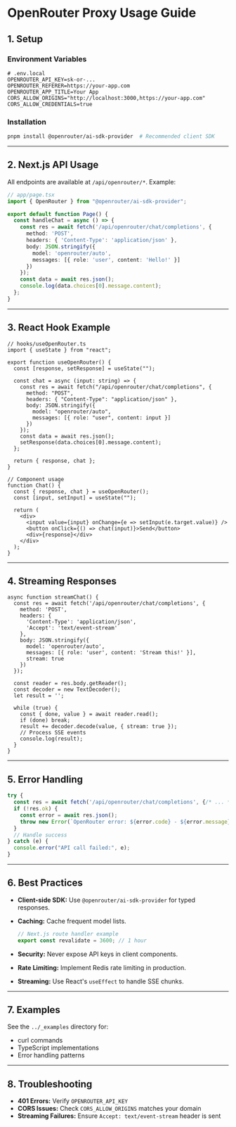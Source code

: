 # OpenRouter Proxy Usage Guide

## 1. Setup

### Environment Variables

```env
# .env.local
OPENROUTER_API_KEY=sk-or-...
OPENROUTER_REFERER=https://your-app.com
OPENROUTER_APP_TITLE=Your App
CORS_ALLOW_ORIGINS="http://localhost:3000,https://your-app.com"
CORS_ALLOW_CREDENTIALS=true
```

### Installation

```bash
pnpm install @openrouter/ai-sdk-provider  # Recommended client SDK
```

---

## 2. Next.js API Usage

All endpoints are available at `/api/openrouter/*`. Example:

```ts
// app/page.tsx
import { OpenRouter } from "@openrouter/ai-sdk-provider";

export default function Page() {
  const handleChat = async () => {
    const res = await fetch('/api/openrouter/chat/completions', {
      method: 'POST',
      headers: { 'Content-Type': 'application/json' },
      body: JSON.stringify({
        model: 'openrouter/auto',
        messages: [{ role: 'user', content: 'Hello!' }]
      })
    });
    const data = await res.json();
    console.log(data.choices[0].message.content);
  };
}
```

---

## 3. React Hook Example

```tsx
// hooks/useOpenRouter.ts
import { useState } from "react";

export function useOpenRouter() {
  const [response, setResponse] = useState("");

  const chat = async (input: string) => {
    const res = await fetch("/api/openrouter/chat/completions", {
      method: "POST",
      headers: { "Content-Type": "application/json" },
      body: JSON.stringify({
        model: "openrouter/auto",
        messages: [{ role: "user", content: input }]
      })
    });
    const data = await res.json();
    setResponse(data.choices[0].message.content);
  };

  return { response, chat };
}

// Component usage
function Chat() {
  const { response, chat } = useOpenRouter();
  const [input, setInput] = useState("");

  return (
    <div>
      <input value={input} onChange={e => setInput(e.target.value)} />
      <button onClick={() => chat(input)}>Send</button>
      <div>{response}</div>
    </div>
  );
}
```

---

## 4. Streaming Responses

```tsx
async function streamChat() {
  const res = await fetch('/api/openrouter/chat/completions', {
    method: 'POST',
    headers: { 
      'Content-Type': 'application/json',
      'Accept': 'text/event-stream' 
    },
    body: JSON.stringify({
      model: 'openrouter/auto',
      messages: [{ role: 'user', content: 'Stream this!' }],
      stream: true
    })
  });

  const reader = res.body.getReader();
  const decoder = new TextDecoder();
  let result = '';

  while (true) {
    const { done, value } = await reader.read();
    if (done) break;
    result += decoder.decode(value, { stream: true });
    // Process SSE events
    console.log(result);
  }
}
```

---

## 5. Error Handling

```ts
try {
  const res = await fetch('/api/openrouter/chat/completions', {/* ... */});
  if (!res.ok) {
    const error = await res.json();
    throw new Error(`OpenRouter error: ${error.code} - ${error.message}`);
  }
  // Handle success
} catch (e) {
  console.error("API call failed:", e);
}
```

---

## 6. Best Practices

- **Client-side SDK:** Use `@openrouter/ai-sdk-provider` for typed responses.
- **Caching:** Cache frequent model lists.

  ```ts
  // Next.js route handler example
  export const revalidate = 3600; // 1 hour
  ```

- **Security:** Never expose API keys in client components.
- **Rate Limiting:** Implement Redis rate limiting in production.
- **Streaming:** Use React's `useEffect` to handle SSE chunks.

---

## 7. Examples

See the `../_examples` directory for:

- curl commands
- TypeScript implementations
- Error handling patterns

---

## 8. Troubleshooting

- **401 Errors:** Verify `OPENROUTER_API_KEY`
- **CORS Issues:** Check `CORS_ALLOW_ORIGINS` matches your domain
- **Streaming Failures:** Ensure `Accept: text/event-stream` header is sent